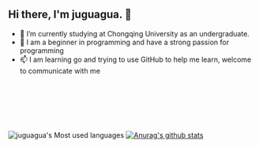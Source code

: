 
<h2> Hi there, I'm juguagua. 👋 </h2>

- 🔭 I’m currently studying at Chongqing University as an undergraduate.<br>
- 🌱 I am a beginner in programming and have a strong passion for programming  <br>
- 📫 I am learning go and trying to use GitHub to help me learn, welcome to communicate with me  <br>     
<br>
<br>
<br>
<br>
<br>


![juguagua's Most used languages](https://github-readme-stats.vercel.app/api/top-langs/?username=juguagua&layout=compact&hide_border=true&langs_count=10)
[![Anurag's github stats](https://github-readme-stats.vercel.app/api?username=juguagua)](https://github.com/juguagua/github-readme-stats)
